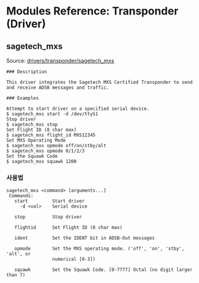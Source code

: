 # Modules Reference: Transponder (Driver)

## sagetech_mxs

Source: [drivers/transponder/sagetech_mxs](https://github.com/PX4/PX4-Autopilot/tree/main/src/drivers/transponder/sagetech_mxs)

```
### Description

This driver integrates the Sagetech MXS Certified Transponder to send and receive ADSB messages and traffic.

### Examples

Attempt to start driver on a specified serial device.
$ sagetech_mxs start -d /dev/ttyS1
Stop driver
$ sagetech_mxs stop
Set Flight ID (8 char max)
$ sagetech_mxs flight_id MXS12345
Set MXS Operating Mode
$ sagetech_mxs opmode off/on/stby/alt
$ sagetech_mxs opmode 0/1/2/3
Set the Squawk Code
$ sagetech_mxs squawk 1200
```

<a id="sagetech_mxs_usage"></a>

### 사용법

```
sagetech_mxs <command> [arguments...]
 Commands:
   start         Start driver
     -d <val>    Serial device

   stop          Stop driver

   flightid      Set Flight ID (8 char max)

   ident         Set the IDENT bit in ADSB-Out messages

   opmode        Set the MXS operating mode. ('off', 'on', 'stby', 'alt', or
                 numerical [0-3])

   squawk        Set the Squawk Code. [0-7777] Octal (no digit larger than 7)
```
